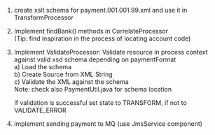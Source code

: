 
1. create xslt schema for payment.001.001.99.xml and
    use it in TransformProcessor
 
2. Implement findBank() methods in CorrelateProcessor<br> 
    (Tip: find inspiration in the process of locating account code)

3. Implement ValidateProcessor:
    Validate resource in process context against valid xsd schema depending on paymentFormat<br>
    a) Load the schema<br>
    b) Create Source from XML String<br>
    c) Validate the XML against the schema<br>
    Note: check also PaymentUtil.java for schema location

    If validation is successful set state to TRANSFORM, if not to VALIDATE_ERROR
    
4. implement sending payment to MQ (use JmsService component)